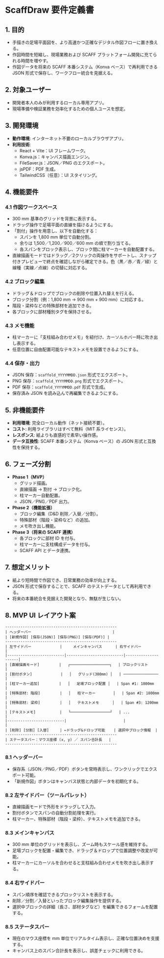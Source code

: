 # ScaffDraw 要件定義書

## 1. 目的
- 手描きの足場平面図を、より高速かつ正確なデジタル作図フローに置き換える。
- 作図時間を短縮し、現場業務および SCAFF プラットフォーム開発に充てられる時間を増やす。
- 作図データを将来の SCAFF 本番システム（Konva ベース）で再利用できる JSON 形式で保存し、ワークフロー統合を見据える。

## 2. 対象ユーザー
- 開発者本人のみが利用するローカル専用アプリ。
- 現場準備や検証業務を効率化するための個人ユースを想定。

## 3. 開発環境
- **動作環境**: インターネット不要のローカルブラウザアプリ。
- **利用技術**:
  - React + Vite：UI フレームワーク。
  - Konva.js：キャンバス描画エンジン。
  - FileSaver.js：JSON／PNG のエクスポート。
  - jsPDF：PDF 生成。
  - TailwindCSS（任意）：UI スタイリング。

## 4. 機能要件

### 4.1 作図ワークスペース
- 300 mm 基準のグリッドを背景に表示する。
- ドラッグ操作で足場平面の直線を描けるようにする。
- 「割付」操作を用意し、以下を自動化する：
  - スパンを 1,800 mm 単位で自動分割。
  - 余りは 1,500／1,200／900／600 mm の順で割り当てる。
  - 各スパンをブロック表示し、ブロック間に柱マーカーを自動配置する。
- 直線描画モードではドラッグ／2クリックの両操作をサポートし、スナップ付きプレビューで終点を確認しながら確定できる。色（黒／赤／青／緑）と線種（実線／点線）の切替に対応する。

### 4.2 ブロック編集
- ドラッグ＆ドロップでブロックの削除や位置入れ替えを行える。
- ブロック分割（例：1,800 mm → 900 mm + 900 mm）に対応する。
- 階段・梁枠などの特殊部材を追加できる。
- 各ブロックに部材種別タグを保持させる。

### 4.3 メモ機能
- 柱マーカーに「支柱組み合わせメモ」を紐付け、カーソルホバー時に吹き出し表示する。
- 任意位置に自由配置可能なテキストメモを設置できるようにする。

### 4.4 保存・出力
- JSON 保存：`scaffold_YYYYMMDD.json` 形式でエクスポート。
- PNG 保存：`scaffold_YYYYMMDD.png` 形式でエクスポート。
- PDF 保存：`scaffold_YYYYMMDD.pdf` 形式で生成。
- 保存済み JSON を読み込んで再編集できるようにする。

## 5. 非機能要件
- **利用環境**: 完全ローカル動作（ネット接続不要）。
- **コスト**: 利用ライブラリはすべて無料（MIT 系ライセンス）。
- **レスポンス**: 紙よりも直感的で素早い操作感。
- **データ互換性**: SCAFF 本番システム（Konva ベース）の JSON 形式と互換性を保持する。

## 6. フェーズ分割
- **Phase 1（MVP）**
  - グリッド描画。
  - 直線描画 → 割付 → ブロック化。
  - 柱マーカー自動配置。
  - JSON／PNG／PDF 出力。
- **Phase 2（機能拡張）**
  - ブロック編集（D&D 削除／入替／分割）。
  - 特殊部材（階段・梁枠など）の追加。
  - メモ吹き出し機能。
- **Phase 3（将来の SCAFF 連携）**
  - 各ブロックに部材 ID を付与。
  - 柱マーカーに支柱構成データを付与。
  - SCAFF API とデータ連携。

## 7. 想定メリット
- 紙より短時間で作図でき、日常業務の効率が向上する。
- JSON 形式で保存することで、SCAFF のテストデータとして再利用できる。
- 将来の本番統合を見据えた開発となり、無駄が生じない。

## 8. MVP UI レイアウト案
```
---------------------------------------------------
| ヘッダーバー                                     |
| [新規作図] [保存(JSON)] [保存(PNG)] [保存(PDF)] |
---------------------------------------------------
| 左サイドバー             |     メインキャンバス      | 右サイドバー        |
|--------------------------|--------------------------|---------------------|
| [直線描画モード]         |   ┌──────────────────┐   | ブロックリスト       |
| [割付ボタン]             |   │   グリッド(300mm) │   | ──────────────── |
| [柱マーカー追加]         |   │   足場ブロック配置 │   | Span #1: 1800mm   |
| [特殊部材: 階段]         |   │   柱マーカー        │   | Span #2: 1800mm   |
| [特殊部材: 梁枠]         |   │   テキストメモ      │   | Span #3: 1200mm   |
| [テキストメモ]           |   └──────────────────┘   | ...                |
|--------------------------|                          |                     |
| [削除] [分割] [入替]     | ←ドラッグ&ドロップ可能    | 選択中ブロック情報  |
---------------------------------------------------
| ステータスバー：マウス座標 (x, y) ／ スパン合計長   |
---------------------------------------------------
```

### 8.1 ヘッダーバー
- 保存系（JSON／PNG／PDF）ボタンを常時表示し、ワンクリックでエクスポート可能。
- 「新規作図」ボタンはキャンバス状態と内部データを初期化する。

### 8.2 左サイドバー（ツールパレット）
- 直線描画モードで外形をドラッグして入力。
- 割付ボタンでスパンの自動分割処理を実行。
- 柱マーカー、特殊部材（階段・梁枠）、テキストメモを追加できる。

### 8.3 メインキャンバス
- 300 mm 単位のグリッドを表示し、ズーム時もスケール感を維持する。
- 足場ブロックを配置・編集でき、ドラッグ＆ドロップで位置調整や改変が可能。
- 柱マーカーにカーソルを合わせると支柱組み合わせメモを吹き出し表示する。

### 8.4 右サイドバー
- スパン順序を確認できるブロックリストを表示する。
- 削除／分割／入替といったブロック編集操作を提供する。
- 選択中ブロックの詳細（長さ、部材タグなど）を編集できるフォームを配置する。

### 8.5 ステータスバー
- 現在のマウス座標を mm 単位でリアルタイム表示し、正確な位置決めを支援する。
- キャンバス上のスパン合計長を表示し、誤差チェックに利用できる。

